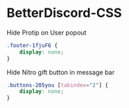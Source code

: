 # BetterDiscord-CSS


Hide Protip on User popout
```css
.footer-1fjuF6 {
    display: none;
}

```

Hide Nitro gift button in message bar
```css
.buttons-205you [tabindex="2"] {
    display: none;
}
```
